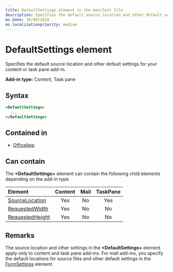 ```yaml
---
title: DefaultSettings element in the manifest file
description: Specifies the default source location and other default settings for your content or task pane add-in.
ms.date: 10/09/2018
ms.localizationpriority: medium
---
```


# DefaultSettings element

Specifies the default source location and other default settings for your content or task pane add-in.

**Add-in type:** Content, Task pane

## Syntax

```XML
<DefaultSettings>
  ...
</DefaultSettings>
```

## Contained in

- [OfficeApp](officeapp.md)

## Can contain

The **\<DefaultSettings\>** element can contain the following child elements depending on the add-in type.

|Element|Content|Mail|TaskPane|
|:-----|:-----:|:-----:|:-----:|
|[SourceLocation](sourcelocation.md)|Yes|No|Yes|
|[RequestedWidth](requestedwidth.md)|Yes|No|No|
|[RequestedHeight](requestedheight.md)|Yes|No|No|

## Remarks

The source location and other settings in the **\<DefaultSettings\>** element apply only to content and task pane add-ins. For mail add-ins, you specify the default locations for source files and other default settings in the [FormSettings](formsettings.md) element.
